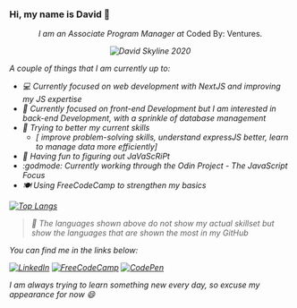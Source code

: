### Hi, my name is David  👋 

<p align="center">
 <em>I am an Associate Program Manager at </em>Coded By: Ventures. <em>
</p>

<p align="center">
 <img src="/imgs/davidskyline.gif" alt="David Skyline 2020" >
</p>

A couple of things that I am currently up to: 
 - :computer: Currently focused on web development with NextJS and improving my JS expertise
 - :art: Currently focused on front-end Development but I am interested in back-end Development, with a sprinkle of database management
 - 🌱 Trying to better my current skills
    - [ improve problem-solving skills, understand expressJS better, learn to manage data more efficiently]
 - :thinking: Having fun to figuring out _JaVaScRiPt_ 
 - :godmode: Currently working through the Odin Project - The JavaScript Focus
 - 🍽️ Using FreeCodeCamp to strengthen my basics
 
 

[![Top Langs](https://github-readme-stats.vercel.app/api/top-langs/?username=davidcastel&layout=compact&hide=vue&theme=prussian)](https://github.com/davidcastel/)

> 🚨 The languages shown above do not show my actual skillset but show the languages that are shown the most in my GitHub


You can find me in the links below:
<p>
 <a href="https://www.linkedin.com/in/davidcastel"><img src="https://img.shields.io/badge/LinkedIn-_.svg?style=for-the-badge&logo=linkedin&color=blue" alt="LinkedIn"></a>
 <a href="https://www.freecodecamp.org/davidcastel"><img src="https://img.shields.io/badge/FreeCodeCamp-_.svg?style=for-the-badge&logo=FreeCodeCamp&color=black" alt="FreeCodeCamp"></a>
 <a href="https://codepen.io/davidcastel"><img src="https://img.shields.io/badge/CodePen-_.svg?style=for-the-badge&logo=CodePen&color=grey" alt="CodePen"></a>
</p>


I am always trying to learn something new every day, so excuse my appearance for now :smile:


<!--
Sources:

Github Readme Status:
https://github.com/anuraghazra/github-readme-stats/

Github Badge:
https://shields.io/

Github Skyline:
https://skyline.github.com/
-->
